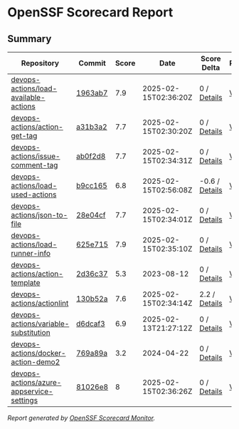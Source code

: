# OpenSSF Scorecard Report

## Summary

| Repository | Commit | Score | Date | Score Delta | Report | StepSecurity |
| -- | -- | -- | -- | -- | -- | -- |
| [devops-actions/load-available-actions](https://github.com/devops-actions/load-available-actions) | [1963ab7](https://github.com/devops-actions/load-available-actions/commit/1963ab7ff467ffb55cf93b052a3a11e5203d785f) | 7.9 | 2025-02-15T02:36:20Z | 0 / [Details](https://ossf.github.io/scorecard-visualizer/#/projects/github.com/devops-actions/load-available-actions/compare/e598f2861a345809b0413c689a9b00f5ec2ad0bc/1963ab7ff467ffb55cf93b052a3a11e5203d785f) | [View](https://ossf.github.io/scorecard-visualizer/#/projects/github.com/devops-actions/load-available-actions/commit/1963ab7ff467ffb55cf93b052a3a11e5203d785f) | [Fix it](https://app.stepsecurity.io/securerepo?repo=devops-actions/load-available-actions) |
| [devops-actions/action-get-tag](https://github.com/devops-actions/action-get-tag) | [a31b3a2](https://github.com/devops-actions/action-get-tag/commit/a31b3a26c4409e47d057bd3aa778adb764ba3065) | 7.7 | 2025-02-15T02:30:20Z | 0 / [Details](https://ossf.github.io/scorecard-visualizer/#/projects/github.com/devops-actions/action-get-tag/compare/a31b3a26c4409e47d057bd3aa778adb764ba3065/a31b3a26c4409e47d057bd3aa778adb764ba3065) | [View](https://ossf.github.io/scorecard-visualizer/#/projects/github.com/devops-actions/action-get-tag/commit/a31b3a26c4409e47d057bd3aa778adb764ba3065) | [Fix it](https://app.stepsecurity.io/securerepo?repo=devops-actions/action-get-tag) |
| [devops-actions/issue-comment-tag](https://github.com/devops-actions/issue-comment-tag) | [ab0f2d8](https://github.com/devops-actions/issue-comment-tag/commit/ab0f2d8d0e243d23207d3ad6952ae92d0a5fa870) | 7.7 | 2025-02-15T02:34:31Z | 0 / [Details](https://ossf.github.io/scorecard-visualizer/#/projects/github.com/devops-actions/issue-comment-tag/compare/a75a935b54a27b310b52820bb8ff2843f3cdd56d/ab0f2d8d0e243d23207d3ad6952ae92d0a5fa870) | [View](https://ossf.github.io/scorecard-visualizer/#/projects/github.com/devops-actions/issue-comment-tag/commit/ab0f2d8d0e243d23207d3ad6952ae92d0a5fa870) | [Fix it](https://app.stepsecurity.io/securerepo?repo=devops-actions/issue-comment-tag) |
| [devops-actions/load-used-actions](https://github.com/devops-actions/load-used-actions) | [b9cc165](https://github.com/devops-actions/load-used-actions/commit/b9cc16598fd31325990742f7dc74f6ab3ac92d4c) | 6.8 | 2025-02-15T02:56:08Z | -0.6 / [Details](https://ossf.github.io/scorecard-visualizer/#/projects/github.com/devops-actions/load-used-actions/compare/27b602a4855fe63cd2a578195d2949ab67146dcc/b9cc16598fd31325990742f7dc74f6ab3ac92d4c) | [View](https://ossf.github.io/scorecard-visualizer/#/projects/github.com/devops-actions/load-used-actions/commit/b9cc16598fd31325990742f7dc74f6ab3ac92d4c) | [Fix it](https://app.stepsecurity.io/securerepo?repo=devops-actions/load-used-actions) |
| [devops-actions/json-to-file](https://github.com/devops-actions/json-to-file) | [28e04cf](https://github.com/devops-actions/json-to-file/commit/28e04cfd001b5c28fe51dae89266fcd8378e3119) | 7.7 | 2025-02-15T02:34:01Z | 0 / [Details](https://ossf.github.io/scorecard-visualizer/#/projects/github.com/devops-actions/json-to-file/compare/c9b7f92b5257e8f7bc4f06943592a57a2ad37525/28e04cfd001b5c28fe51dae89266fcd8378e3119) | [View](https://ossf.github.io/scorecard-visualizer/#/projects/github.com/devops-actions/json-to-file/commit/28e04cfd001b5c28fe51dae89266fcd8378e3119) | [Fix it](https://app.stepsecurity.io/securerepo?repo=devops-actions/json-to-file) |
| [devops-actions/load-runner-info](https://github.com/devops-actions/load-runner-info) | [625e715](https://github.com/devops-actions/load-runner-info/commit/625e71529e779bd2fde3b0a4f28d500b25940b83) | 7.9 | 2025-02-15T02:35:10Z | 0 / [Details](https://ossf.github.io/scorecard-visualizer/#/projects/github.com/devops-actions/load-runner-info/compare/24af879e34e18ccb8f0b0725ec31929222d8a528/625e71529e779bd2fde3b0a4f28d500b25940b83) | [View](https://ossf.github.io/scorecard-visualizer/#/projects/github.com/devops-actions/load-runner-info/commit/625e71529e779bd2fde3b0a4f28d500b25940b83) | [Fix it](https://app.stepsecurity.io/securerepo?repo=devops-actions/load-runner-info) |
| [devops-actions/action-template](https://github.com/devops-actions/action-template) | [2d36c37](https://github.com/devops-actions/action-template/commit/2d36c375d37dfe4b9bd08bacb5bae3728b201d2f) | 5.3 | 2023-08-12 | 0 / [Details](https://ossf.github.io/scorecard-visualizer/#/projects/github.com/devops-actions/action-template/compare/2d36c375d37dfe4b9bd08bacb5bae3728b201d2f/2d36c375d37dfe4b9bd08bacb5bae3728b201d2f) | [View](https://ossf.github.io/scorecard-visualizer/#/projects/github.com/devops-actions/action-template/commit/2d36c375d37dfe4b9bd08bacb5bae3728b201d2f) | [Fix it](https://app.stepsecurity.io/securerepo?repo=devops-actions/action-template) |
| [devops-actions/actionlint](https://github.com/devops-actions/actionlint) | [130b52a](https://github.com/devops-actions/actionlint/commit/130b52a3008539c57c63b6103470ed91fb784b2a) | 7.6 | 2025-02-15T02:34:14Z | 2.2 / [Details](https://ossf.github.io/scorecard-visualizer/#/projects/github.com/devops-actions/actionlint/compare/c7e758f88fbc7e73f65c4c7dcb19c566aab88171/130b52a3008539c57c63b6103470ed91fb784b2a) | [View](https://ossf.github.io/scorecard-visualizer/#/projects/github.com/devops-actions/actionlint/commit/130b52a3008539c57c63b6103470ed91fb784b2a) | [Fix it](https://app.stepsecurity.io/securerepo?repo=devops-actions/actionlint) |
| [devops-actions/variable-substitution](https://github.com/devops-actions/variable-substitution) | [d6dcaf3](https://github.com/devops-actions/variable-substitution/commit/d6dcaf39f41a0d49ad98e5a996a1473682a72cf8) | 6.9 | 2025-02-13T21:27:12Z | 0 / [Details](https://ossf.github.io/scorecard-visualizer/#/projects/github.com/devops-actions/variable-substitution/compare/a0b06b2e1f3184e43595d05c363467ae40412fa3/d6dcaf39f41a0d49ad98e5a996a1473682a72cf8) | [View](https://ossf.github.io/scorecard-visualizer/#/projects/github.com/devops-actions/variable-substitution/commit/d6dcaf39f41a0d49ad98e5a996a1473682a72cf8) | [Fix it](https://app.stepsecurity.io/securerepo?repo=devops-actions/variable-substitution) |
| [devops-actions/docker-action-demo2](https://github.com/devops-actions/docker-action-demo2) | [769a89a](https://github.com/devops-actions/docker-action-demo2/commit/769a89a797cab9d4e9970ab2577d577f35f57656) | 3.2 | 2024-04-22 | 0 / [Details](https://ossf.github.io/scorecard-visualizer/#/projects/github.com/devops-actions/docker-action-demo2/compare/769a89a797cab9d4e9970ab2577d577f35f57656/769a89a797cab9d4e9970ab2577d577f35f57656) | [View](https://ossf.github.io/scorecard-visualizer/#/projects/github.com/devops-actions/docker-action-demo2/commit/769a89a797cab9d4e9970ab2577d577f35f57656) | [Fix it](https://app.stepsecurity.io/securerepo?repo=devops-actions/docker-action-demo2) |
| [devops-actions/azure-appservice-settings](https://github.com/devops-actions/azure-appservice-settings) | [81026e8](https://github.com/devops-actions/azure-appservice-settings/commit/81026e8af7c4b88bb582422465738274d9f0be45) | 8 | 2025-02-15T02:36:26Z | 0 / [Details](https://ossf.github.io/scorecard-visualizer/#/projects/github.com/devops-actions/azure-appservice-settings/compare/81026e8af7c4b88bb582422465738274d9f0be45/81026e8af7c4b88bb582422465738274d9f0be45) | [View](https://ossf.github.io/scorecard-visualizer/#/projects/github.com/devops-actions/azure-appservice-settings/commit/81026e8af7c4b88bb582422465738274d9f0be45) | [Fix it](https://app.stepsecurity.io/securerepo?repo=devops-actions/azure-appservice-settings) |

_Report generated by [OpenSSF Scorecard Monitor](https://github.com/ossf/scorecard-monitor)._
